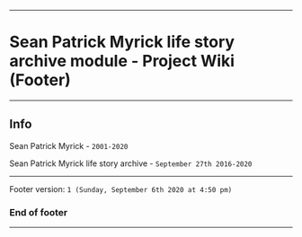 
***

# Sean Patrick Myrick life story archive module - Project Wiki (Footer)

***

## Info

Sean Patrick Myrick - `2001-2020`

Sean Patrick Myrick life story archive - `September 27th 2016-2020`

***

Footer version: `1 (Sunday, September 6th 2020 at 4:50 pm)`

### End of footer

***
